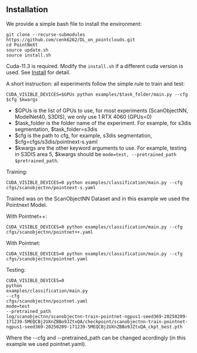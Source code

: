 ## Installation
We provide a simple bash file to install the environment:

```
git clone --recurse-submodules https://github.com/cenk6262/DL_on_pointclouds.git
cd PointNeXt
source update.sh
source install.sh
```
Cuda-11.3 is required. Modify the `install.sh` if a different cuda version is used. See [Install](docs/index.md) for detail. 



A short instruction: all experiments follow the simple rule to train and test: 

```
CUDA_VISIBLE_DEVICES=$GPUs python examples/$task_folder/main.py --cfg $cfg $kwargs
```
- $GPUs is the list of GPUs to use, for most experiments (ScanObjectNN, ModelNet40, S3DIS), we only use 1 RTX 4060 (GPUs=0)
- $task_folder is the folder name of the experiment. For example, for s3dis segmentation, $task_folder=s3dis
- $cfg is the path to cfg, for example, s3dis segmentation, $cfg=cfgs/s3dis/pointnext-s.yaml
- $kwargs are the other keyword arguments to use. For example, testing in S3DIS area 5, $kwargs should be `mode=test, --pretrained_path $pretrained_path`. 


Training:
```
CUDA_VISIBLE_DEVICES=0 python examples/classification/main.py --cfg cfgs/scanobjectnn/pointnext-s.yaml
```

Trained was on the ScanObjectNN Dataset and in this example we used the Pointnext Model.

With Pointnet++:
```
CUDA_VISIBLE_DEVICES=0 python examples/classification/main.py --cfg cfgs/scanobjectnn/pointnet++.yaml
```

With Pointnet:
```
CUDA_VISIBLE_DEVICES=0 python examples/classification/main.py --cfg cfgs/scanobjectnn/pointnet.yaml
```


Testing:
```
CUDA_VISIBLE_DEVICES=0
python
examples/classification/main.py
--cfg
cfgs/scanobjectnn/pointnet.yaml
mode=test
--pretrained_path
log/scanobjectnn/scanobjectnn-train-pointnet-ngpus1-seed369-20250209-171239-5MEQCBj2UXnZBBo9JZtxQA/checkpoint/scanobjectnn-train-pointnet-ngpus1-seed369-20250209-171239-5MEQCBj2UXnZBBo9JZtxQA_ckpt_best.pth
```

Where the --cfg and --pretrained_path can be changed acordingly (in this example we used  pointnet.yaml).



